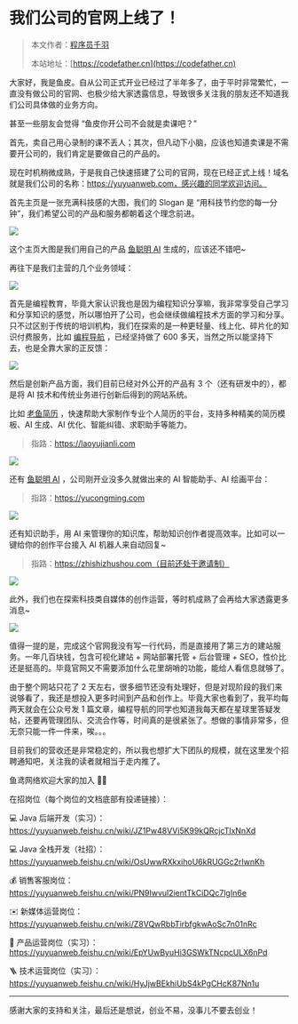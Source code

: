 # 我们公司的官网上线了！

> 本文作者：[程序员千羽](https://yuyuanweb.feishu.cn/wiki/Abldw5WkjidySxkKxU2cQdAtnah)
>
> 本站地址：[https://codefather.cn](https://codefather.cn)

大家好，我是鱼皮。自从公司正式开业已经过了半年多了，由于平时非常繁忙，一直没有做公司的官网、也极少给大家透露信息，导致很多关注我的朋友还不知道我们公司具体做的业务方向。

甚至一些朋友会觉得 “鱼皮你开公司不会就是卖课吧？”

首先，卖自己用心录制的课不丢人；其次，但凡动下小脑，应该也知道卖课是不需要开公司的，我们肯定是要做自己的产品的。

现在时机稍微成熟，于是我自己快速搭建了公司的官网，现在已经正式上线！域名就是我们公司的名称：https://yuyuanweb.com，感兴趣的同学欢迎访问。

首先主页是一张充满科技感的大图，我们的 Slogan 是 “用科技节约您的每一分钟”，我们希望公司的产品和服务都朝着这个理念前进。

![](https://yupi-picture-1256524210.cos.ap-shanghai.myqcloud.com/1/image-20231021145737624.png)

这个主页大图是我们用自己的产品 [鱼聪明 AI](https://mp.weixin.qq.com/s?__biz=MzI1NDczNTAwMA==&mid=2247543994&idx=1&sn=2d73db59fa67357ae44e8db91aac10bf&chksm=e9c2cb4ddeb5425bea9b6fbe103b63bba381d9c380e2e8f55e6aa120522ee8ace2e8e19a7174&scene=18#wechat_redirect) 生成的，应该还不错吧~

再往下是我们主营的几个业务领域：

![](https://yupi-picture-1256524210.cos.ap-shanghai.myqcloud.com/1/image-20231021150008552.png)

首先是编程教育，毕竟大家认识我也是因为编程知识分享嘛，我非常享受自己学习和分享知识的感觉，所以哪怕开了公司，也会继续做编程技术方面的学习和分享。只不过区别于传统的培训机构，我们在探索的是一种更轻量、线上化、碎片化的知识付费服务，比如 [编程导航](https://mp.weixin.qq.com/s/eNjauC-3361z-l7fy3VssA) ，已经坚持做了 600 多天，当然之所以能坚持下去，也是全靠大家的正反馈：

![](https://yupi-picture-1256524210.cos.ap-shanghai.myqcloud.com/1/image-20230916181754275.png)

然后是创新产品方面，我们目前已经对外公开的产品有 3 个（还有研发中的），都是将 AI 技术和传统业务进行创新后得到的网站系统。

比如 [老鱼简历](https://mp.weixin.qq.com/s/ZYLcS0byTeJ1dmh6FSUqCA) ，快速帮助大家制作专业个人简历的平台，支持多种精美的简历模板、AI 生成、AI 优化、智能纠错、求职助手等能力。

> 指路：https://laoyujianli.com

![](https://yupi-picture-1256524210.cos.ap-shanghai.myqcloud.com/1/image-20231021150810757.png)

还有 [鱼聪明 AI](https://mp.weixin.qq.com/s?__biz=MzI1NDczNTAwMA==&mid=2247543994&idx=1&sn=2d73db59fa67357ae44e8db91aac10bf&chksm=e9c2cb4ddeb5425bea9b6fbe103b63bba381d9c380e2e8f55e6aa120522ee8ace2e8e19a7174&scene=18#wechat_redirect) ，公司刚开业没多久就做出来的 AI 智能助手、AI 绘画平台：

> 指路：https://yucongming.com

![](https://yupi-picture-1256524210.cos.ap-shanghai.myqcloud.com/1/image-20231021151358595.png)

还有知识助手，用 AI 来管理你的知识库，帮助知识创作者提高效率。比如可以一键给你的创作平台接入 AI 机器人来自动回复~

> 指路：https://zhishizhushou.com（目前还处于邀请制）

![](https://yupi-picture-1256524210.cos.ap-shanghai.myqcloud.com/1/image-20231021151035581.png)

此外，我们也在探索科技类自媒体的创作运营，等时机成熟了会再给大家透露更多消息~

![](https://yupi-picture-1256524210.cos.ap-shanghai.myqcloud.com/1/image-20231021151557895.png)

值得一提的是，完成这个官网我没有写一行代码，而是直接用了第三方的建站服务。一年几百块钱，包含可视化建站 + 网站部署托管 + 后台管理 + SEO，性价比还是挺高的。毕竟官网又不需要添加什么花里胡哨的功能，能给人看信息就够了。

由于整个网站只花了 2 天左右，很多细节还没有处理好，但是对现阶段的我们来说够看了，我还是想投入更多时间到产品和创作上。毕竟大家也看到了，我平均每两天就会在公众号发 1 篇文章，编程导航的同学也知道我每天都在星球里答疑发帖，还要再管理团队、交流合作等，时间真的是很紧张了。想做的事情非常多，但无奈只能一件一件来，唉。。。

目前我们的营收还是非常稳定的，所以我也想扩大下团队的规模，就在这里发个招聘通知吧，关注我的读者就相当于走内推了。

鱼鸢网络欢迎大家的加入 👏🏻

在招岗位（每个岗位的文档底部有投递链接）：

💻 Java 后端开发（实习）：https://yuyuanweb.feishu.cn/wiki/JZ1Pw48VVi5K99kQRcjcTlxNnXd

💻 Java 全栈开发（社招）：https://yuyuanweb.feishu.cn/wiki/OsUwwRXkxihoU6kRUGGc2rIwnKh

💰 销售客服岗位：https://yuyuanweb.feishu.cn/wiki/PN9Iwvul2ientTkCiDQc7lgIn6e

✉️ 新媒体运营岗位：https://yuyuanweb.feishu.cn/wiki/Z8VQwRbbTirbfgkwAoSc7n01nRc

📃 产品运营岗位（实习）：https://yuyuanweb.feishu.cn/wiki/EpYUwByuHi3GSWkTNcpcULX6nPd

🪜 技术运营岗位（实习）：https://yuyuanweb.feishu.cn/wiki/HyJjwBEkhiUbS4kPgCHcK87Nn1u



---



感谢大家的支持和关注，最后还是想说，创业不易，没事儿不要去创业！
